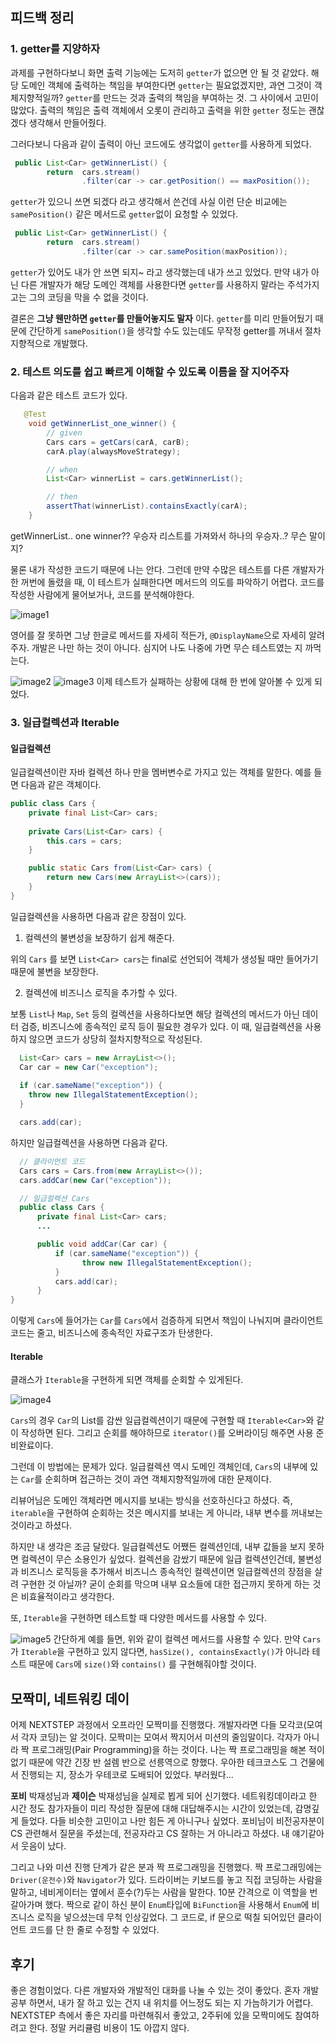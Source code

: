 ## 피드백 정리
### 1. getter를 지양하자

과제를 구현하다보니 화면 출력 기능에는 도저히 `getter`가 없으면 안 될 것 같았다. 해당 도메인 객체에 출력하는 책임을 부여한다면 `getter`는 필요없겠지만, 과연 그것이 객체지향적일까? `getter`를 만드는 것과 출력의 책임을 부여하는 것. 그 사이에서 고민이 많았다. 출력의 책임은 출력 객체에서 오롯이 관리하고 출력을 위한 `getter` 정도는 괜찮겠다 생각해서 만들어줬다.

그러다보니 다음과 같이 출력이 아닌 코드에도 생각없이 `getter`를 사용하게 되었다.

```java
 public List<Car> getWinnerList() {
        return  cars.stream()
                .filter(car -> car.getPosition() == maxPosition());
```

`getter`가 있으니 쓰면 되겠다 라고 생각해서 쓴건데 사실 이런 단순 비교에는 `samePosition()` 같은 메서드로 `getter`없이 요청할 수 있었다.

```java
 public List<Car> getWinnerList() {
        return  cars.stream()
                .filter(car -> car.samePosition(maxPosition));
```

`getter`가 있어도 내가 안 쓰면 되지~ 라고 생각했는데 내가 쓰고 있었다. 만약 내가 아닌 다른 개발자가 해당 도메인 객체를 사용한다면 `getter`를 사용하지 말라는 주석가지고는 그의 코딩을 막을 수 없을 것이다.

결론은 **그냥 웬만하면 `getter`를 만들어놓지도 말자** 이다. `getter`를 미리 만들어뒀기 때문에 간단하게 `samePosition()`을 생각할 수도 있는데도 무작정 getter를 꺼내서 절차지향적으로 개발했다.

### 2. 테스트 의도를 쉽고 빠르게 이해할 수 있도록 이름을 잘 지어주자
 
다음과 같은 테스트 코드가 있다.
```java
   @Test
    void getWinnerList_one_winner() {    
        // given
        Cars cars = getCars(carA, carB);
        carA.play(alwaysMoveStrategy);

        // when
        List<Car> winnerList = cars.getWinnerList();

        // then
        assertThat(winnerList).containsExactly(carA);
    }
```
getWinnerList.. one winner?? 우승자 리스트를 가져와서 하나의 우승자..? 무슨 말이지?

물론 내가 작성한 코드기 때문에 나는 안다. 그런데 만약 수많은 테스트를 다른 개발자가  한 꺼번에 돌렸을 때, 이 테스트가 실패한다면 메서드의 의도를 파악하기 어렵다. 코드를 작성한 사람에게 물어보거나, 코드를 분석해야한다.

![image1](./images/image1.png)

영어를 잘 못하면 그냥 한글로 메서드를 자세히 적든가, `@DisplayName`으로 자세히 알려주자. 개발은 나만 하는 것이 아니다. 심지어 나도 나중에 가면 무슨 테스트였는 지 까먹는다.

![image2](./images/image2.png)
![image3](./images/image3.png)
이제 테스트가 실패하는 상황에 대해 한 번에 알아볼 수 있게 되었다.

### 3. 일급컬렉션과 Iterable
#### 일급컬렉션
일급컬렉션이란 자바 컬렉션 하나 만을 멤버변수로 가지고 있는 객체를 말한다. 예를 들면 다음과 같은 객체이다.
```java
public class Cars {
    private final List<Car> cars;
    
    private Cars(List<Car> cars) {
        this.cars = cars;
    }

    public static Cars from(List<Car> cars) {
        return new Cars(new ArrayList<>(cars));
    }
}
```
일급컬렉션을 사용하면 다음과 같은 장점이 있다.
1. 컬렉션의 불변성을 보장하기 쉽게 해준다. 

위의 `Cars` 를 보면 `List<Car> cars`는 final로 선언되어 객체가 생성될 때만 들어가기 때문에 불변을 보장한다.

2. 컬렉션에 비즈니스 로직을 추가할 수 있다.

보통 `List`나 `Map`, `Set` 등의 컬렉션을 사용하다보면 해당 컬렉션의 메서드가 아닌 데이터 검증, 비즈니스에 종속적인 로직 등이 필요한 경우가 있다. 이 때, 일급컬렉션을 사용하지 않으면 코드가 상당히 절차지향적으로 작성된다.

```java
  List<Car> cars = new ArrayList<>();
  Car car = new Car("exception");
  
  if (car.sameName("exception")) {
    throw new IllegalStatementException();
  }

  cars.add(car);
```
하지만 일급컬렉션을 사용하면 다음과 같다.

```java
  // 클라이언트 코드
  Cars cars = Cars.from(new ArrayList<>());  
  cars.addCar(new Car("exception"));

  // 일급컬렉션 Cars
  public class Cars {
      private final List<Car> cars;
      ...

      public void addCar(Car car) {
          if (car.sameName("exception")) {
                throw new IllegalStatementException();
          }
          cars.add(car);
      }
}
```

이렇게 `Cars`에 들어가는 `Car`를 `Cars`에서 검증하게 되면서 책임이 나눠지며 클라이언트 코드는 줄고, 비즈니스에 종속적인 자료구조가 탄생한다.

#### Iterable
클래스가 `Iterable`을 구현하게 되면 객체를 순회할 수 있게된다.

![image4](./images/image4.png)

`Cars`의 경우 `Car`의 List를 감싼 일급컬렉션이기 때문에 구현할 때 `Iterable<Car>`와 같이 작성하면 된다. 그리고 순회를 해야하므로 `iterator()`를 오버라이딩 해주면 사용 준비완료이다.

그런데 이 방법에는 문제가 있다. 일급컬렉션 역시 도메인 객체인데, `Cars`의 내부에 있는 `Car`를 순회하며 접근하는 것이 과연 객체지향적일까에 대한 문제이다.

리뷰어님은 도메인 객체라면 메시지를 보내는 방식을 선호하신다고 하셨다. 즉, `iterable`을 구현하여 순회하는 것은 메시지를 보내는 게 아니라, 내부 변수를 꺼내보는 것이라고 하셨다. 

하지만 내 생각은 조금 달랐다. 일급컬렉션도 어쨌든 컬렉션인데, 내부 값들을 보지 못하면 컬렉션이 무슨 소용인가 싶었다. 컬렉션을 감쌌기 때문에 일급 컬렉션인건데, 불변성과 비즈니스 로직등을 추가해서 비즈니스 종속적인 컬렉션이면 일급컬렉션의 장점을 살려 구현한 것 아닐까? 굳이 순회를 막으며 내부 요소들에 대한 접근까지 못하게 하는 것은 비효율적이라고 생각한다.

또, `Iterable`을 구현하면 테스트할 때 다양한 메서드를 사용할 수 있다.

![image5](./images/image5.png)
간단하게 예를 들면, 위와 같이 컬렉션 메서드를 사용할 수 있다.
만약 `Cars`가 `Iterable`을 구현하고 있지 않다면, `hasSize(), containsExactly()`가 아니라 테스트 때문에 `Cars`에 `size()`와 `contains()` 를 구현해줘야할 것이다.

## 모짝미, 네트워킹 데이
어제 NEXTSTEP 과정에서 오프라인 모짝미를 진행했다. 개발자라면 다들 모각코(모여서 각자 코딩)는 알 것이다. 모짝미는 모여서 짝지어서 미션의 줄임말이다. 각자가 아니라 짝 프로그래밍(Pair Programming)을 하는 것이다. 나는 짝 프로그래밍을 해본 적이 없기 때문에 약간 긴장 반 설렘 반으로 선릉역으로 향했다. 우아한 테크코스도 그 건물에서 진행되는 지, 장소가 우테코로 도배되어 있었다. 부러웠다...

**포비** 박재성님과 **제이슨** 박재성님을 실제로 뵙게 되어 신기했다. 네트워킹데이라고 한 시간 정도 참가자들이 미리 작성한 질문에 대해 대답해주시는 시간이 있었는데, 감명깊게 들었다. 다들 비슷한 고민이고 나만 힘든 게 아니구나 싶었다. 포비님이 비전공자분이 CS 관련해서 질문을 주셨는데, 전공자라고 CS 잘하는 거 아니라고 하셨다. 내 얘기같아서 웃음이 났다. 

그리고 나와 미션 진행 단계가 같은 분과 짝 프로그래밍을 진행했다. 짝 프로그래밍에는 `Driver(운전수)`와 `Navigator`가 있다. 드라이버는 키보드를 놓고 직접 코딩하는 사람을 말하고, 네비게이터는 옆에서 훈수(?)두는 사람을 말한다. 10분 간격으로 이 역할을 번갈아가며 했다. 짝으로 같이 하신 분이 `Enum`타입에 `BiFunction`을 사용해서 `Enum`에 비즈니스 로직을 넣으셨는데 무척 인상깊었다. 그 코드로, if 문으로 떡칠 되어있던 클라이언트 코드를 단 한 줄로 수정할 수 있었다.

## 후기
좋은 경험이었다. 다른 개발자와 개발적인 대화를 나눌 수 있는 것이 좋았다. 혼자 개발공부 하면서, 내가 잘 하고 있는 건지 내 위치를 어느정도 되는 지 가늠하기가 어렵다. NEXTSTEP 측에서 좋은 자리를 마련해줘서 좋았고, 2주뒤에 있을 모짝미에도 참여하려고 한다. 정말 커리큘럼 비용이 1도 아깝지 않다.